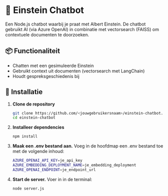 # 🧠 Einstein Chatbot

Een Node.js chatbot waarbij je praat met Albert Einstein. De chatbot gebruikt AI (via Azure OpenAI) in combinatie met vectorsearch (FAISS) om contextuele documenten te doorzoeken.

## 📦 Functionaliteit

- Chatten met een gesimuleerde Einstein
- Gebruikt context uit documenten (vectorsearch met LangChain)
- Houdt gespreksgeschiedenis bij

## 🚀 Installatie

1. **Clone de repository**
   ```bash
   git clone https://github.com/<jouwgebruikersnaam>/einstein-chatbot.git
   cd einstein-chatbot
   ```
2. **Installeer dependencies**
   ```bash
   npm install
   ```
3. **Maak een .env bestand aan.**
   Voeg in de hoofdmap een .env bestand toe met de volgende inhoud:
   ```bash
   AZURE_OPENAI_API_KEY=je_api_key
   AZURE_EMBEDDING_DEPLOYMENT_NAME=je_embedding_deployment
   AZURE_OPENAI_ENDPOINT=je_endpoint_url
   ```
5. **Start de server.**
   Voer in in de terminal:
   ```bash
   node server.js
   ```

  
